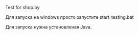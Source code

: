 Test for shop.by

Для запуска на windows просто запустите start_testing.bat

Для запуска нужна установленая Java.
